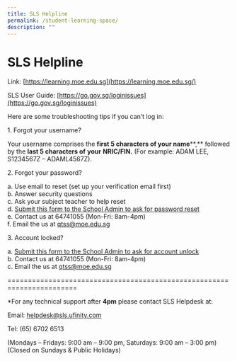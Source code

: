 ```yaml
---
title: SLS Helpline
permalink: /student-learning-space/
description: ""
---
```

SLS Helpline
============

Link: [https://learning.moe.edu.sg](https://learning.moe.edu.sg/)

SLS User Guide: [https://go.gov.sg/loginissues](https://go.gov.sg/loginissues)

Here are some troubleshooting tips if you can’t log in:

1\. Forgot your username?

Your username comprises the **first 5 characters of your name****,** followed by the **last 5 characters of** **your** **NRIC/FIN.** (For example: ADAM LEE, S1234567Z – ADAML4567Z).

2\. Forgot your password?

a.  Use email to reset (set up your verification email first) <br>
b.  Answer security questions<br>
c.  Ask your subject teacher to help reset<br>
d.  [Submit this form to the School Admin to ask for password reset](https://form.gov.sg/5c33056e5bb1af0017756470)<br>
e.  Contact us at 64741055 (Mon-Fri: 8am-4pm)<br>
f.  Email the us at qtss@moe.edu.sg

3\. Account locked?

a.  [Submit this form to the School Admin to ask for account unlock](https://form.gov.sg/5c33056e5bb1af0017756470)<br>
b.  Contact us at 64741055 (Mon-Fri: 8am-4pm)<br>
c.  Email the us at qtss@moe.edu.sg

\=======================================================================

\*For any technical support after **4pm** please contact SLS Helpdesk at:

Email: [helpdesk@sls.ufinity.com](mailto:helpdesk@sls.ufinity.com)

Tel: (65) 6702 6513

(Mondays – Fridays: 9:00 am – 9:00 pm, Saturdays: 9:00 am – 3:00 pm)  
(Closed on Sundays & Public Holidays)